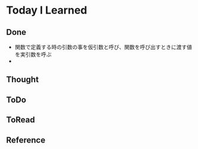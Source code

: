 # Today I Learned

## Done
- 関数で定義する時の引数の事を仮引数と呼び、関数を呼び出すときに渡す値を実引数を呼ぶ
- 

## Thought

## ToDo

## ToRead

## Reference
